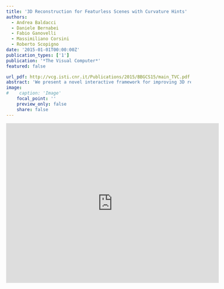 ```yaml
---
title: '3D Reconstruction for Featurless Scenes with Curvature Hints'
authors:
  - Andrea Baldacci
  - Daniele Bernabei
  - Fabio Ganovelli
  - Massimiliano Corsini
  - Roberto Scopigno
date: '2015-01-01T00:00:00Z'
publication_types: ['1']
publication: '*The Visual Computer*'
featured: false

url_pdf: http://vcg.isti.cnr.it/Publications/2015/BBGCS15/main_TVC.pdf
abstract: 'We present a novel interactive framework for improving 3D reconstruction starting from incomplete or noisy results obtained through image-based reconstruction algorithms. The core idea is to enable the user to provide localized hints on the curvature of the surface, which are turned into constraints during an energy minimization reconstruction. To make this task simple we propose two algorithms. The first is a multi-view segmentation algorithm that allows the user to propagate the foreground selection of one or more images both to all the images of the input set and to the 3D points, in order to accurately select the part of the scene to be reconstructed. The second is a fast GPU-based algorithm for the reconstruction of smooth surfaces from multiple views, which incorporates the hints provided by the user. We show that our framework can turn a poor quality reconstruction produced with state-ofthe-art image-based reconstruction methods into a high quality one.'
image:
#    caption: 'Image'
    focal_point: ''
    preview_only: false
    share: false
---
```

<iframe width="580" height="435" src="https://www.youtube.com/embed/PrUVo3potl4" frameborder="0" frameborder="0" allowfullscreen>


